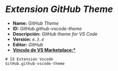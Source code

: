 <!-- Autor: Daniel Benjamin Perez Morales -->
<!-- GitHub: https://github.com/DanielPerezMoralesDev13 -->
<!-- Correo electrónico: danielperezdev@proton.me -->

# ***Extension GitHub Theme***

- **Name:** *GitHub Theme*
- **ID:** *GitHub.github-vscode-theme*
- **Descripción:** *GitHub theme for VS Code*
- **Versión:** *`6.3.4`*
- **Editor:** *GitHub*
- **[Vínculo de VS Marketplace:*](https://marketplace.visualstudio.com/items?itemName=GitHub.github-vscode-theme "https://marketplace.visualstudio.com/items?itemName=GitHub.github-vscode-theme")**

```plaintext
# Id Extensión Vscode
GitHub.github-vscode-theme
```
